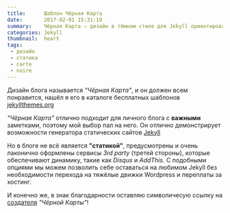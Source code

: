 ```yaml
---
title:      Шаблон Чёрная Карта
date:       2017-02-01 15:31:19
summary:    Чёрная Карта — дизайн в тёмном стиле для Jekyll ориентированный на удобное и быстрое чтение
categories: Jekyll
thumbnail:  heart
tags:
 - дизайн
 - статика
 - carte
 - noire
---
```


Дизайн блога называется *"Чёрная Карта"*, и он должен всем понравится, нашёл я его в каталоге бесплатных шаблонов [jekyllthemes.org][1]

*"Чёрная Карта"* отлично подходит для личного блога с **важными** заметками, поэтому мой
выбор пал на него. Он отлично демонстрирует возможности генератора статических
сайтов [Jekyll][2]

Но в блоге не всё является **"статикой"**, предусмотрены и очень лаконично оформлены
сервисы *3rd party* (третей стороны), которые обеспечивают динамику, такие как
*Disqus* и *AddThis*. С подобными опциями мы можем позволить себе оставаться на
любимом Jekyll без необходимости перехода на тяжёлые движки Wordpress и переплаты
за хостинг.

И конечно же, в знак благодарности оставляю символичесую ссылку на [создателя][3] *"Чёрной
Карты"*!

[1]: http://jekyllthemes.org/themes/carte-noire/
[2]: https://jekyllrb.com/
[3]: http://www.jacobtomlinson.co.uk/
